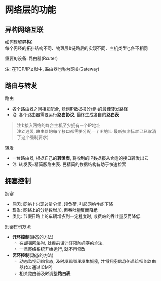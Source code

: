# 网络层的功能

## 异构网络互联

如何理解**异构**? <BR>
每个网经的拓扑结构不同、物理层&链路层的实现不同、主机类型也各不相同

重要的设备: 路由器(Router)

注: 在TCP/IP文献中, 路由器也称为网关(Gateway)

## 路由与转发

路由

- 各个路由器之间相互配合, 规划IP数据报(分组)的最佳转发路径
- 注: 各个路由器需要运行**路由协议**, 最终生成各自的**路由表**

> 注1:接入网络的每台主机至少拥有一个IP地址 <BR>
> 注2:通常, 路由器的每个接口都需要分配一个IP地址(最新技术标准已经取消了这个强制要求)

转发

- 一台路由器, 根据自己的**转发表**, 将收到的IP数据报从合适的接口转发出去
- 注: 转发表=精简版路由表. 更精简的数据结构有助于快速检索

## 拥塞控制

拥塞

- 原因: 网络上出现过量分组, 超负荷, 引起网络性能下降
- 现象: 网络上的分组数增加, 但吞吐量反而降低
- 类比: 节假日路上的车辆增多到一定程度时, 收费站的吞吐量反而降低

拥塞控制方法

- **开环控制**(静态的方法)
  - 在部署网络时, 就提前设计好预防拥塞的方法.
  - 一旦网络系统开始运行, 就不再修改
- **闭环控制**(动态的方法)
  - 动态监视网络状态, 及时发现哪里发生拥塞, 并将拥塞信息传递给相关路由器(如: 通过ICMP)
  - 相关路由器及时调整**路由表**
